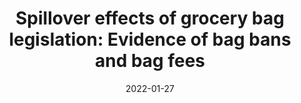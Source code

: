 ---
title: "Spillover effects of grocery bag legislation: Evidence of bag bans and bag fees"
collection: publications
category: manuscripts
permalink: /publication/2022-01-27-paper-6
excerpt: 'This paper is about a famous math equation, $$E=mc^2$$'
date: 2022-01-27
venue: 'Environmental and Resource Economics'
paperurl: 'http://ykaih.github.io/files/2022-Environmental-and-Resource-Economics.pdf'
slidesurl: 'https://link.springer.com/article/10.1007/s10640-022-00646-5'
citation: 'Huang, Y. K., & Woodward, R. T. (2022).  &quot;Spillover effects of grocery bag legislation: Evidence of bag bans and bag fees.&quot; <i>Environmental and Resource Economics</i>. 81(4), 711-741.'
---